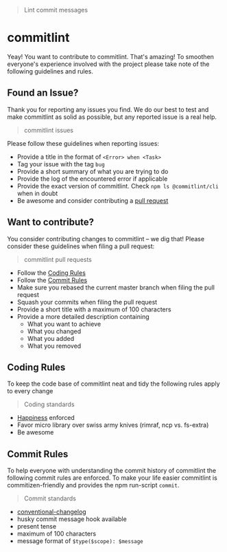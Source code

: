 > Lint commit messages

# commitlint

Yeay! You want to contribute to commitlint. That's amazing!
To smoothen everyone's experience involved with the project please take note of the following guidelines and rules.

## Found an Issue?
Thank you for reporting any issues you find. We do our best to test and make commitlint as solid as possible, but any reported issue is a real help.

> commitlint issues

Please follow these guidelines when reporting issues:
* Provide a title in the format of `<Error> when <Task>`
* Tag your issue with the tag `bug`
* Provide a short summary of what you are trying to do
* Provide the log of the encountered error if applicable
* Provide the exact version of commitlint. Check `npm ls @commitlint/cli` when in doubt
* Be awesome and consider contributing a [pull request](#want-to-contribute)

## Want to contribute?
You consider contributing changes to commitlint – we dig that!
Please consider these guidelines when filing a pull request:

> commitlint pull requests

* Follow the [Coding Rules](#coding-rules)
* Follow the [Commit Rules](#commit-rules)
* Make sure you rebased the current master branch when filing the pull request
* Squash your commits when filing the pull request
* Provide a short title with a maximum of 100 characters
* Provide a more detailed description containing
	* What you want to achieve
	* What you changed
	* What you added
	* What you removed

## Coding Rules
To keep the code base of commitlint neat and tidy the following rules apply to every change

> Coding standards

* [Happiness](/sindresorhus/xo) enforced
* Favor micro library over swiss army knives (rimraf, ncp vs. fs-extra)
* Be awesome

## Commit Rules
To help everyone with understanding the commit history of commitlint the following commit rules are enforced.
To make your life easier commitlint is commitizen-friendly and provides the npm run-script `commit`.

> Commit standards

* [conventional-changelog](./@commitlint/prompt)
* husky commit message hook available
* present tense
* maximum of 100 characters
* message format of `$type($scope): $message`
